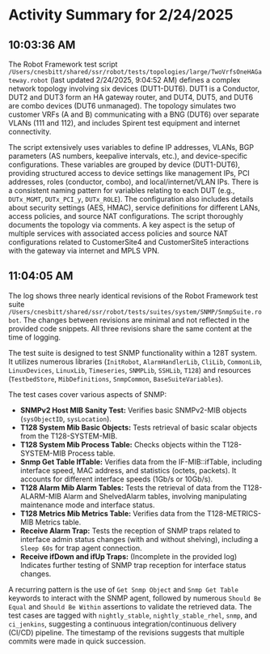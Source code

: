 # Activity Summary for 2/24/2025

## 10:03:36 AM
The Robot Framework test script `/Users/cnesbitt/shared/ssr/robot/tests/topologies/large/TwoVrfsOneHAGateway.robot` (last updated 2/24/2025, 9:04:52 AM) defines a complex network topology involving six devices (DUT1-DUT6).  DUT1 is a Conductor, DUT2 and DUT3 form an HA gateway router, and DUT4, DUT5, and DUT6 are combo devices (DUT6 unmanaged). The topology simulates two customer VRFs (A and B) communicating with a BNG (DUT6) over separate VLANs (111 and 112), and includes Spirent test equipment and internet connectivity.

The script extensively uses variables to define IP addresses, VLANs, BGP parameters (AS numbers, keepalive intervals, etc.), and device-specific configurations.  These variables are grouped by device (DUT1-DUT6), providing structured access to device settings like management IPs, PCI addresses, roles (conductor, combo), and local/internet/VLAN IPs.  There is a consistent naming pattern for variables relating to each DUT (e.g., `DUTx_MGMT`, `DUTx_PCI_y`, `DUTx_ROLE`).  The configuration also includes details about security settings (AES, HMAC), service definitions for different LANs, access policies, and source NAT configurations.  The script thoroughly documents the topology via comments.  A key aspect is the setup of multiple services with associated access policies and source NAT configurations related to CustomerSite4 and CustomerSite5 interactions with the gateway via internet and MPLS VPN.


## 11:04:05 AM
The log shows three nearly identical revisions of the Robot Framework test suite `/Users/cnesbitt/shared/ssr/robot/tests/suites/system/SNMP/SnmpSuite.robot`.  The changes between revisions are minimal and not reflected in the provided code snippets.  All three revisions share the same content at the time of logging.


The test suite is designed to test SNMP functionality within a 128T system. It utilizes numerous libraries (`InitRobot`, `AlarmHandlerLib`, `CliLib`, `CommonLib`, `LinuxDevices`, `LinuxLib`, `Timeseries`, `SNMPLib`, `SSHLib`, `T128`) and resources (`TestbedStore`, `MibDefinitions`, `SnmpCommon`, `BaseSuiteVariables`).


The test cases cover various aspects of SNMP:

* **SNMPv2 Host MIB Sanity Test:** Verifies basic SNMPv2-MIB objects (`sysObjectID`, `sysLocation`).
* **T128 System Mib Basic Objects:**  Tests retrieval of basic scalar objects from the T128-SYSTEM-MIB.
* **T128 System Mib Process Table:** Checks objects within the T128-SYSTEM-MIB Process table.
* **Snmp Get Table IfTable:** Verifies data from the IF-MIB::ifTable, including interface speed, MAC address, and statistics (octets, packets).  It accounts for different interface speeds (1Gb/s or 10Gb/s).
* **T128 Alarm Mib Alarm Tables:**  Tests the retrieval of data from the T128-ALARM-MIB Alarm and ShelvedAlarm tables, involving manipulating maintenance mode and interface status.
* **T128 Metrics Mib Metrics Table:** Verifies data from the T128-METRICS-MIB Metrics table.
* **Receive Alarm Trap:**  Tests the reception of SNMP traps related to interface admin status changes (with and without shelving), including a `Sleep 60s` for trap agent connection.
* **Receive ifDown and ifUp Traps:** (Incomplete in the provided log)  Indicates further testing of SNMP trap reception for interface status changes.


A recurring pattern is the use of `Get Snmp Object` and `Snmp Get Table` keywords to interact with the SNMP agent, followed by numerous `Should Be Equal` and `Should Be Within` assertions to validate the retrieved data.  The test cases are tagged with `nightly_stable`, `nightly_stable_rhel`, `snmp`, and `ci_jenkins`, suggesting a continuous integration/continuous delivery (CI/CD) pipeline.  The timestamp of the revisions suggests that multiple commits were made in quick succession.
